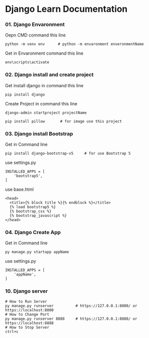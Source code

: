 # Django Learn Documentation
### 01. Django Envaronment  
Oepn CMD command this line
```
python -m venv env      # python -m envaronment enveronmentName
```
Get in Envaronment command this line
```
env\scripts\activate
```
### 02. Django install and create project
Get install django in command this line
```
pip install django
```
Create Project in command this line
```
django-admin startproject projectName
```
```
pip install pillow       # for image use this project
```
### 03. Django install Bootstrap
Get in Command line
```
pip install django-bootstrap-v5     # for use Bootstrap 5
```
use settings.py
```
INSTALLED_APPS = [
    'bootstrap5',
]
```
use base.html
```
<head>
  <title>{% block title %}{% endblock %}</title>
  {% load bootstrap5 %}
  {% bootstrap_css %}
  {% bootstrap_javascript %}
</head>
```
### 04. Django Create App 
Get in Command line
```
py manage.py startapp appName
```
use settings.py
```
INSTALLED_APPS = [
    'appName',
]
```
### 10. Django server 
```
# How to Run Server
py manage.py runserver          # https://127.0.0.1:8000/ or https://localhost:8000    
# How to Change Port
py manage.py runserver 8888     # https://127.0.0.1:8888/ or https://localhost:8888  
# How to Stop Server
ctrl+c
```

